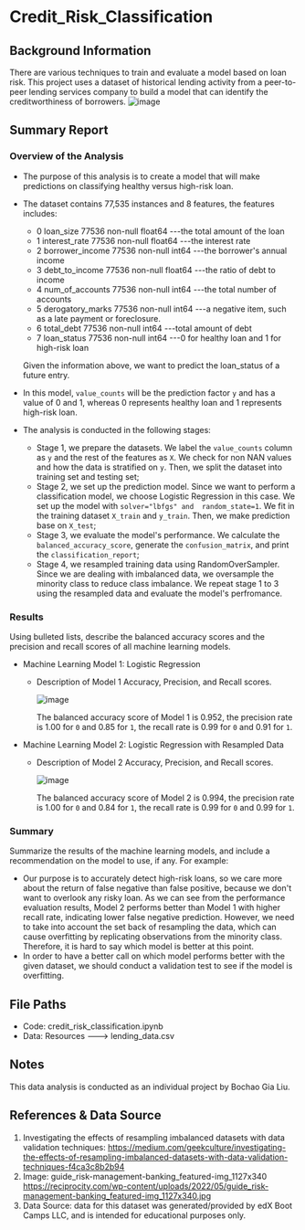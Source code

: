 # Credit_Risk_Classification

## Background Information
There are various techniques to train and evaluate a model based on loan risk. This project uses a dataset of historical lending activity from a peer-to-peer lending services company to build a model that can identify the creditworthiness of borrowers.
![image](https://github.com/gialiubc/credit-risk-classification/assets/141379548/987401cc-0c1a-4181-91c0-2e71e7290f6b)

## Summary Report

### Overview of the Analysis
* The purpose of this analysis is to create a model that will make predictions on classifying healthy versus high-risk loan.

* The dataset contains 77,535 instances and 8 features, the features includes:
  * 0   loan_size         77536 non-null  float64 ---the total amount of the loan
  * 1   interest_rate     77536 non-null  float64 ---the interest rate
  * 2   borrower_income   77536 non-null  int64   ---the borrower's annual income
  * 3   debt_to_income    77536 non-null  float64 ---the ratio of debt to income
  * 4   num_of_accounts   77536 non-null  int64   ---the total number of accounts
  * 5   derogatory_marks  77536 non-null  int64   ---a negative item, such as a late payment or foreclosure. 
  * 6   total_debt        77536 non-null  int64   ---total amount of debt
  * 7   loan_status       77536 non-null  int64   ---0 for healthy loan and 1 for high-risk loan

  Given the information above, we want to predict the loan_status of a future entry.

* In this model, `value_counts` will be the prediction factor `y` and has a value of 0 and 1, whereas 0 represents healthy loan and 1 represents high-risk loan.

* The analysis is conducted in the following stages:
  * Stage 1, we prepare the datasets. We label the `value_counts` column as `y` and the rest of the features as `X`. We check for non NAN values and how the data is stratified on `y`. Then, we split the dataset into training set and testing set;
  * Stage 2, we set up the prediction model. Since we want to perform a classification model, we choose Logistic Regression in this case. We set up the model with `solver="lbfgs" and  random_state=1`. We fit in the training dataset `X_train` and `y_train`. Then, we make prediction base on `X_test`;
  * Stage 3, we evaluate the model's performance. We calculate the `balanced_accuracy_score`, generate the `confusion_matrix`, and print the `classification_report`;
  * Stage 4, we resampled training data using RandomOverSampler. Since we are dealing with imbalanced data, we oversample the minority class to reduce class imbalance. We repeat stage 1 to 3 using the resampled data and evaluate the model's perfromance.

### Results

Using bulleted lists, describe the balanced accuracy scores and the precision and recall scores of all machine learning models.

* Machine Learning Model 1: Logistic Regression 
  * Description of Model 1 Accuracy, Precision, and Recall scores.
  
    ![image](https://github.com/gialiubc/credit-risk-classification/assets/141379548/edd532e0-677c-4b56-8e67-4b1e9a6767ba)

    The balanced accuracy score of Model 1 is 0.952, the precision rate is 1.00 for `0` and 0.85 for `1`, the recall rate is 0.99 for `0` and 0.91 for `1`.
    
* Machine Learning Model 2: Logistic Regression with Resampled Data
  * Description of Model 2 Accuracy, Precision, and Recall scores.

    ![image](https://github.com/gialiubc/credit-risk-classification/assets/141379548/6760e9ae-92c7-43ab-bfa4-76458a97ca0e)
  
    The balanced accuracy score of Model 2 is 0.994, the precision rate is 1.00 for `0` and 0.84 for `1`, the recall rate is 0.99 for `0` and 0.99 for `1`.

### Summary

Summarize the results of the machine learning models, and include a recommendation on the model to use, if any. For example:
* Our purpose is to accurately detect high-risk loans, so we care more about the return of false negative than false positive, because we don't want to overlook any risky loan. As we can see from the performance evaluation results, Model 2 performs better than Model 1 with higher recall rate, indicating lower false negative prediction. However, we need to take into account the set back of resampling the data, which can cause overfitting by replicating observations from the minority class. Therefore, it is hard to say which model is better at this point.
* In order to have a better call on which model performs better with the given dataset, we should conduct a validation test to see if the model is overfitting.

## File Paths

- Code: credit_risk_classification.ipynb
- Data: Resources ---> lending_data.csv

## Notes

This data analysis is conducted as an individual project by Bochao Gia Liu. 

## References & Data Source

1. Investigating the effects of resampling imbalanced datasets with data validation techniques: https://medium.com/geekculture/investigating-the-effects-of-resampling-imbalanced-datasets-with-data-validation-techniques-f4ca3c8b2b94
2. Image: guide_risk-management-banking_featured-img_1127x340 https://reciprocity.com/wp-content/uploads/2022/05/guide_risk-management-banking_featured-img_1127x340.jpg
3. Data Source: data for this dataset was generated/provided by edX Boot Camps LLC, and is intended for educational purposes only.
